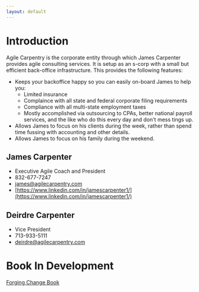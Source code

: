 ```yaml
---
layout: default
---
```


# Introduction

Agile Carpentry is the corporate entity through which James Carpenter provides agile consulting services. It is setup as an s-corp with a small but efficient back-office infrastructure. This provides the following features:
+ Keeps your backoffice happy so you can easily on-board James to help you:
  - Limited insurance
  - Complaince with all state and federal corporate filing requirements
  - Compliance with all multi-state employment taxes
  - Mostly accomplished via outsourcing to CPAs, better national payroll services, and the like who do this every day and don't mess tings up.
+ Allows James to focus on his clients during the week, rather than spend time fussing with accounting and other details.
+ Allows James to focus on his family during the weekend.


## James Carpenter

+ Executive Agile Coach and President
+ 832-677-7247
+ [james@agilecarpentry.com](mailto:james@agilecarpentry.com)
+ [https://www.linkedin.com/in/jamescarpenter1/](https://www.linkedin.com/in/jamescarpenter1/)


## Deirdre Carpenter

+ Vice President
+ 713-933-5111
+ [deirdre@agilecarpentry.com](mailto:james@agilecarpentry.com)


# Book In Development

[Forging Change Book](http://forgingchange.com)




